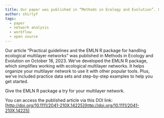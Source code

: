 ```yaml
---
title: Our paper was published in “Methods in Ecology and Evolution”. Give the EMLN R package a try.
author: shirlyf
tags:
  - paper
  - network analysis
  - workflow
  - open source
---
```


Our article “Practical guidelines and the EMLN R package for handling ecological multilayer networks” was published in Methods in Ecology and Evolution on October 18, 2023. We’ve developed the EMLN R package, which simplifies working with ecological multilayer networks. It helps organize your multilayer network to use it with other popular tools. Plus, we’ve included practice data sets and step-by-step examples to help you get started.

Give the EMLN R package a try for your multilayer network.

You can access the published article via this DOI link: [http://doi.org/10.1111/2041-210X.14225](http://doi.org/10.1111/2041-210X.14225) 
